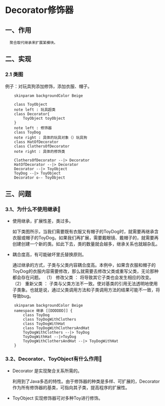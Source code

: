 # Decorator修饰器

## 一、作用

      聚合取代继承来扩展某模块。

## 二、实现

### 2.1 类图

例子：对玩具狗添加修饰，添加衣服、帽子。

```puml
    skinparam backgroundColor Beige

    class ToyObject
    note left : 玩具超类
    class Decorator{
        ToyObject toyObject
    }
    note left : 修饰器
    class ToyDog
    note right : 具体的玩具对象（）玩具狗
    class HatOfDecorator
    class ClothersOfDecorator
    note right : 具体的修饰类

    ClothersOfDecorator --|> Decorator
    HatOfDecorator --|> Decorator
    Decorator --|> ToyObject
    ToyDog --|> ToyObject
    Decorator o-- ToyObject
```

## 三、问题

### 3.1、为什么不使用继承🤔

- 使用继承，扩展性差，类过多。

  如下类图所示，当我们需要既有衣服又有帽子的ToyDog时，就需要再继承含衣服或帽子的ToyDog。如果我们再扩展，需要戴眼镜、戴帽子的，就需要再创建创建一个新的类。如此下去，类的数量就会越多，继承关系也就越杂乱。

- 耦合度高，有可能破坏里氏替换原则。

    通过继承的方式，子类与父类内容耦合度高。本例中，如果含衣服和帽子的ToyDog的衣服内容需要修改，那么就需要去修改父类或重写父类，无论那种都会存在问题。
    （1） 修改父类 ： 将导致其它子类也会发生相应的改变。
    （2） 重新父类 ： 子类与父类方法不一致。使对基类的引用无法透明地使用子类象。也就是说，通过父类调用方法和子类调用方法的结果可能不一致，将导致bug。

```puml
    skinparam backgroundColor Beige
    namespace 继承 [[DDDDDD]] {
        class ToyDog
        class ToyDogWithClothers
        class ToyDogWithHat
        class ToyDogWithClothersAndHat
        ToyDogWithClothers --|> ToyDog
        ToyDogWithHat --|>ToyDog
        ToyDogWithClothersAndHat --|> ToyDogWithHat
    }

```

### 3.2、Decorator、ToyObject有什么作用🤔

- Decorator 是实现聚合关系所需的。

    利用到了Java多态的特性。由于修饰器的种类是多样、可扩展的，Decorator作为所有修饰器的基类，可指向其子类，提高程序的扩展性。

- ToyObject 实现修饰器可对多种Toy进行修饰。
